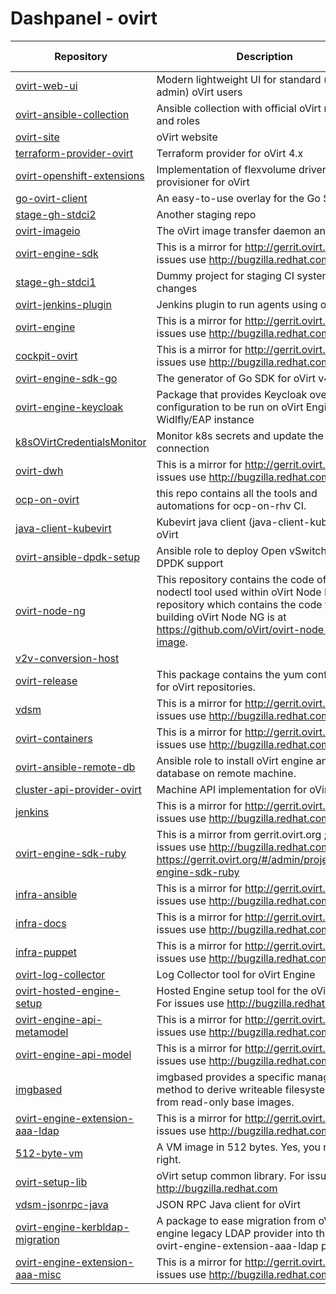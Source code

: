 
# Dashpanel - ovirt

| Repository | Description | Issues & PRs | Starred | Forks |
|---|---|---|---|---|
| [ovirt-web-ui](https://github.com/oVirt/ovirt-web-ui) | Modern lightweight UI for standard (non-admin) oVirt users | [58](https://github.com/ovirt/ovirt-web-ui/issues) | 76 | 63 |
| [ovirt-ansible-collection](https://github.com/oVirt/ovirt-ansible-collection) | Ansible collection with official oVirt modules and roles | [48](https://github.com/ovirt/ovirt-ansible-collection/issues) | 42 | 61 |
| [ovirt-site](https://github.com/oVirt/ovirt-site) | oVirt website | [31](https://github.com/ovirt/ovirt-site/issues) | 70 | 296 |
| [terraform-provider-ovirt](https://github.com/oVirt/terraform-provider-ovirt) | Terraform provider for oVirt 4.x | [25](https://github.com/ovirt/terraform-provider-ovirt/issues) | 122 | 61 |
| [ovirt-openshift-extensions](https://github.com/oVirt/ovirt-openshift-extensions) | Implementation of flexvolume driver and provisioner for oVirt | [18](https://github.com/ovirt/ovirt-openshift-extensions/issues) | 31 | 16 |
| [go-ovirt-client](https://github.com/oVirt/go-ovirt-client) | An easy-to-use overlay for the Go SDK. | [15](https://github.com/ovirt/go-ovirt-client/issues) | 5 | 5 |
| [stage-gh-stdci2](https://github.com/oVirt/stage-gh-stdci2) | Another staging repo | [14](https://github.com/ovirt/stage-gh-stdci2/issues) | 0 | 2 |
| [ovirt-imageio](https://github.com/oVirt/ovirt-imageio) | The oVirt image transfer daemon and clients. | [10](https://github.com/ovirt/ovirt-imageio/issues) | 11 | 12 |
| [ovirt-engine-sdk](https://github.com/oVirt/ovirt-engine-sdk) | This is a mirror for http://gerrit.ovirt.org, for issues use http://bugzilla.redhat.com | [7](https://github.com/ovirt/ovirt-engine-sdk/issues) | 77 | 77 |
| [stage-gh-stdci1](https://github.com/oVirt/stage-gh-stdci1) | Dummy project for staging CI system changes | [6](https://github.com/ovirt/stage-gh-stdci1/issues) | 0 | 2 |
| [ovirt-jenkins-plugin](https://github.com/oVirt/ovirt-jenkins-plugin) | Jenkins plugin to run agents using oVirt | [6](https://github.com/ovirt/ovirt-jenkins-plugin/issues) | 3 | 2 |
| [ovirt-engine](https://github.com/oVirt/ovirt-engine) | This is a mirror for http://gerrit.ovirt.org, for issues use http://bugzilla.redhat.com | [5](https://github.com/ovirt/ovirt-engine/issues) | 329 | 196 |
| [cockpit-ovirt](https://github.com/oVirt/cockpit-ovirt) | This is a mirror for http://gerrit.ovirt.org, for issues use http://bugzilla.redhat.com | [5](https://github.com/ovirt/cockpit-ovirt/issues) | 8 | 13 |
| [ovirt-engine-sdk-go](https://github.com/oVirt/ovirt-engine-sdk-go) | The generator of Go SDK for oVirt v4.0&#43; | [4](https://github.com/ovirt/ovirt-engine-sdk-go/issues) | 19 | 25 |
| [ovirt-engine-keycloak](https://github.com/oVirt/ovirt-engine-keycloak) | Package that provides Keycloak overlay configuration to be run on oVirt Engine&#39;s Widlfly/EAP instance | [4](https://github.com/ovirt/ovirt-engine-keycloak/issues) | 0 | 2 |
| [k8sOVirtCredentialsMonitor](https://github.com/oVirt/k8sOVirtCredentialsMonitor) | Monitor k8s secrets and update the oVirt connection | [3](https://github.com/ovirt/k8sOVirtCredentialsMonitor/issues) | 1 | 2 |
| [ovirt-dwh](https://github.com/oVirt/ovirt-dwh) | This is a mirror for http://gerrit.ovirt.org, for issues use http://bugzilla.redhat.com | [2](https://github.com/ovirt/ovirt-dwh/issues) | 4 | 14 |
| [ocp-on-ovirt](https://github.com/oVirt/ocp-on-ovirt) | this repo contains all the tools and automations for ocp-on-rhv CI. | [2](https://github.com/ovirt/ocp-on-ovirt/issues) | 8 | 9 |
| [java-client-kubevirt](https://github.com/oVirt/java-client-kubevirt) | Kubevirt java client (java-client-kubevirt) for oVirt | [2](https://github.com/ovirt/java-client-kubevirt/issues) | 5 | 3 |
| [ovirt-ansible-dpdk-setup](https://github.com/oVirt/ovirt-ansible-dpdk-setup) | Ansible role to deploy Open vSwitch with DPDK support | [2](https://github.com/ovirt/ovirt-ansible-dpdk-setup/issues) | 7 | 4 |
| [ovirt-node-ng](https://github.com/oVirt/ovirt-node-ng) | This repository contains the code of the nodectl tool used within oVirt Node NG. The repository which contains the code for building oVirt Node NG is at https://github.com/oVirt/ovirt-node-ng-image. | [2](https://github.com/ovirt/ovirt-node-ng/issues) | 13 | 12 |
| [v2v-conversion-host](https://github.com/oVirt/v2v-conversion-host) |  | [1](https://github.com/ovirt/v2v-conversion-host/issues) | 8 | 21 |
| [ovirt-release](https://github.com/oVirt/ovirt-release) | This package contains the yum configuration for oVirt repositories. | [1](https://github.com/ovirt/ovirt-release/issues) | 8 | 9 |
| [vdsm](https://github.com/oVirt/vdsm) | This is a mirror for http://gerrit.ovirt.org, for issues use http://bugzilla.redhat.com | [1](https://github.com/ovirt/vdsm/issues) | 100 | 122 |
| [ovirt-containers](https://github.com/oVirt/ovirt-containers) | This is a mirror for http://gerrit.ovirt.org, for issues use http://bugzilla.redhat.com | [1](https://github.com/ovirt/ovirt-containers/issues) | 9 | 7 |
| [ovirt-ansible-remote-db](https://github.com/oVirt/ovirt-ansible-remote-db) | Ansible role to install oVirt engine and dwh database on remote machine. | [1](https://github.com/ovirt/ovirt-ansible-remote-db/issues) | 1 | 1 |
| [cluster-api-provider-ovirt](https://github.com/oVirt/cluster-api-provider-ovirt) | Machine API implementation for oVirt | [1](https://github.com/ovirt/cluster-api-provider-ovirt/issues) | 12 | 28 |
| [jenkins](https://github.com/oVirt/jenkins) | This is a mirror for http://gerrit.ovirt.org, for issues use http://bugzilla.redhat.com | [1](https://github.com/ovirt/jenkins/issues) | 16 | 9 |
| [ovirt-engine-sdk-ruby](https://github.com/oVirt/ovirt-engine-sdk-ruby) | This is a mirror from gerrit.ovirt.org ; for issues use http://bugzilla.redhat.com. See https://gerrit.ovirt.org/#/admin/projects/ovirt-engine-sdk-ruby | [1](https://github.com/ovirt/ovirt-engine-sdk-ruby/issues) | 16 | 9 |
| [infra-ansible](https://github.com/oVirt/infra-ansible) | This is a mirror for http://gerrit.ovirt.org, for issues use http://bugzilla.redhat.com | [1](https://github.com/ovirt/infra-ansible/issues) | 0 | 2 |
| [infra-docs](https://github.com/oVirt/infra-docs) | This is a mirror for http://gerrit.ovirt.org, for issues use http://bugzilla.redhat.com | [1](https://github.com/ovirt/infra-docs/issues) | 3 | 4 |
| [infra-puppet](https://github.com/oVirt/infra-puppet) | This is a mirror for http://gerrit.ovirt.org, for issues use http://bugzilla.redhat.com | [1](https://github.com/ovirt/infra-puppet/issues) | 0 | 1 |
| [ovirt-log-collector](https://github.com/oVirt/ovirt-log-collector) | Log Collector tool for oVirt Engine | [1](https://github.com/ovirt/ovirt-log-collector/issues) | 4 | 8 |
| [ovirt-hosted-engine-setup](https://github.com/oVirt/ovirt-hosted-engine-setup) | Hosted Engine setup tool for the oVirt project. For issues use http://bugzilla.redhat.com | [1](https://github.com/ovirt/ovirt-hosted-engine-setup/issues) | 13 | 22 |
| [ovirt-engine-api-metamodel](https://github.com/oVirt/ovirt-engine-api-metamodel) | This is a mirror for http://gerrit.ovirt.org, for issues use http://bugzilla.redhat.com | [1](https://github.com/ovirt/ovirt-engine-api-metamodel/issues) | 3 | 1 |
| [ovirt-engine-api-model](https://github.com/oVirt/ovirt-engine-api-model) | This is a mirror for http://gerrit.ovirt.org, for issues use http://bugzilla.redhat.com | [1](https://github.com/ovirt/ovirt-engine-api-model/issues) | 17 | 15 |
| [imgbased](https://github.com/oVirt/imgbased) | imgbased provides a specific management method to derive writeable filesystem layers from read-only base images. | [1](https://github.com/ovirt/imgbased/issues) | 5 | 3 |
| [ovirt-engine-extension-aaa-ldap](https://github.com/oVirt/ovirt-engine-extension-aaa-ldap) | This is a mirror for http://gerrit.ovirt.org, for issues use http://bugzilla.redhat.com | [1](https://github.com/ovirt/ovirt-engine-extension-aaa-ldap/issues) | 9 | 11 |
| [512-byte-vm](https://github.com/oVirt/512-byte-vm) | A VM image in 512 bytes. Yes, you read it right. | [1](https://github.com/ovirt/512-byte-vm/issues) | 26 | 5 |
| [ovirt-setup-lib](https://github.com/oVirt/ovirt-setup-lib) | oVirt setup common library. For issues use http://bugzilla.redhat.com | [1](https://github.com/ovirt/ovirt-setup-lib/issues) | 2 | 2 |
| [vdsm-jsonrpc-java](https://github.com/oVirt/vdsm-jsonrpc-java) | JSON RPC Java client for oVirt | [1](https://github.com/ovirt/vdsm-jsonrpc-java/issues) | 3 | 9 |
| [ovirt-engine-kerbldap-migration](https://github.com/oVirt/ovirt-engine-kerbldap-migration) | A package to ease migration from oVirt engine legacy LDAP provider into the new ovirt-engine-extension-aaa-ldap provider. | [1](https://github.com/ovirt/ovirt-engine-kerbldap-migration/issues) | 3 | 1 |
| [ovirt-engine-extension-aaa-misc](https://github.com/oVirt/ovirt-engine-extension-aaa-misc) | This is a mirror for http://gerrit.ovirt.org, for issues use http://bugzilla.redhat.com | [1](https://github.com/ovirt/ovirt-engine-extension-aaa-misc/issues) | 1 | 5 |
